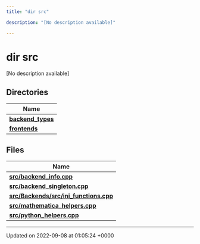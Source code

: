 ```yaml
---
title: "dir src"

description: "[No description available]"

---
```


# dir src

[No description available]

## Directories

| Name           |
| -------------- |
| **[backend_types](/documentation/code/files/dir_b527edc069529a14d3e4c2705eb9d20d/)**  |
| **[frontends](/documentation/code/files/dir_77ab0f892136e40173eaae1d6cbb562c/)**  |

## Files

| Name           |
| -------------- |
| **[src/backend_info.cpp](/documentation/code/files/backend__info_8cpp/)**  |
| **[src/backend_singleton.cpp](/documentation/code/files/backend__singleton_8cpp/)**  |
| **[src/Backends/src/ini_functions.cpp](/documentation/code/files/backends_2src_2ini__functions_8cpp/)**  |
| **[src/mathematica_helpers.cpp](/documentation/code/files/mathematica__helpers_8cpp/)**  |
| **[src/python_helpers.cpp](/documentation/code/files/python__helpers_8cpp/)**  |






-------------------------------

Updated on 2022-09-08 at 01:05:24 +0000
